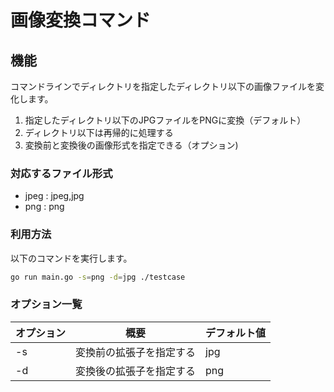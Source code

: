 # 画像変換コマンド

## 機能

コマンドラインでディレクトリを指定したディレクトリ以下の画像ファイルを変化します。

1. 指定したディレクトリ以下のJPGファイルをPNGに変換（デフォルト）
2. ディレクトリ以下は再帰的に処理する
3. 変換前と変換後の画像形式を指定できる（オプション)

### 対応するファイル形式

- jpeg : jpeg,jpg
- png :  png

### 利用方法

以下のコマンドを実行します。

```bash
go run main.go -s=png -d=jpg ./testcase
```

### オプション一覧

| オプション | 概要                     | デフォルト値 |
| ---------- | ------------------------ | ------------ |
| -s         | 変換前の拡張子を指定する | jpg         |
| -d         | 変換後の拡張子を指定する | png          |